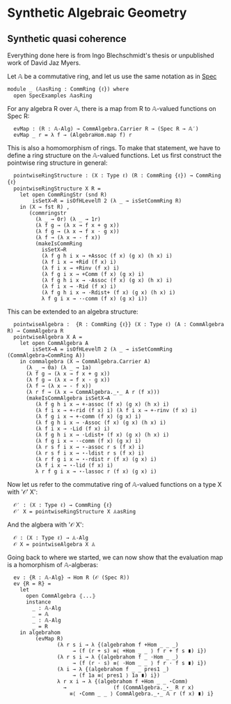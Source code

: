 Synthetic Algebraic Geometry
============================

Synthetic quasi coherence
-------------------------

Everything done here is from Ingo Blechschmidt's thesis or unpublished work of David Jaz Myers.

<!--
```
{-# OPTIONS --cubical --no-import-sorts --safe #-}
module Cubical.AlgebraicGeometry.SQC where

open import Cubical.Foundations.Everything
open import Cubical.Foundations.HLevels
open import Cubical.Data.Unit

open import Cubical.Algebra.Ring
open import Cubical.Algebra.CommRing
open import Cubical.Algebra.CommAlgebra
open import Cubical.Algebra.CommAlgebra.Examples
open import Cubical.Algebra.CommAlgebra.FreeCommAlgebra
open import Cubical.Algebra.CommAlgebra.Morphism
open import Cubical.Algebra.Algebra

open import Cubical.AlgebraicGeometry.Spec

private
  variable
    ℓ : Level

```
-->

Let 𝔸 be a commutative ring, and let us use the same notation as in [Spec](Cubical.AlgebraicGeometry.Spec.html)

```
module _ (𝔸asRing : CommRing {ℓ}) where
  open SpecExamples 𝔸asRing
```
For any algebra R over 𝔸, there is a map from R to 𝔸-valued functions on Spec R:

```
  evMap : (R : 𝔸-Alg) → CommAlgebra.Carrier R → (Spec R → 𝔸′)
  evMap _ r = λ f → (AlgebraHom.map f) r
```
This is also a homomorphism of rings. To make that statement,
we have to define a ring structure on the 𝔸-valued functions.
Let us first construct the pointwise ring structure in general:

```
  pointwiseRingStructure : (X : Type ℓ) (R : CommRing {ℓ}) → CommRing {ℓ}
  pointwiseRingStructure X R =
    let open CommRingStr (snd R)
        isSetX→R = isOfHLevelΠ 2 (λ _ → isSetCommRing R)
    in (X → fst R) ,
       (commringstr
         (λ _ → 0r) (λ _ → 1r)
         (λ f g → (λ x → f x + g x))
         (λ f g → (λ x → f x · g x))
         (λ f → (λ x → - f x))
         (makeIsCommRing
           isSetX→R
           (λ f g h i x → +Assoc (f x) (g x) (h x) i)
           (λ f i x → +Rid (f x) i)
           (λ f i x → +Rinv (f x) i)
           (λ f g i x → +Comm (f x) (g x) i)
           (λ f g h i x → ·Assoc (f x) (g x) (h x) i)
           (λ f i x → ·Rid (f x) i)
           (λ f g h i x → ·Rdist+ (f x) (g x) (h x) i)
           λ f g i x → ·-comm (f x) (g x) i))
```
This can be extended to an algebra structure:

```
  pointwiseAlgebra :  {R : CommRing {ℓ}} (X : Type ℓ) (A : CommAlgebra R) → CommAlgebra R
  pointwiseAlgebra X A =
    let open CommAlgebra A
        isSetX→A = isOfHLevelΠ 2 (λ _ → isSetCommRing (CommAlgebra→CommRing A))
    in commalgebra (X → CommAlgebra.Carrier A)
      (λ _ → 0a) (λ _ → 1a)
      (λ f g → (λ x → f x + g x))
      (λ f g → (λ x → f x · g x))
      (λ f → (λ x → - f x))
      (λ r f → (λ x → CommAlgebra._⋆_ A r (f x)))
      (makeIsCommAlgebra isSetX→A
         (λ f g h i x → +-assoc (f x) (g x) (h x) i)
         (λ f i x → +-rid (f x) i) (λ f i x → +-rinv (f x) i)
         (λ f g i x → +-comm (f x) (g x) i)
         (λ f g h i x → ·Assoc (f x) (g x) (h x) i)
         (λ f i x → ·Lid (f x) i)
         (λ f g h i x → ·Ldist+ (f x) (g x) (h x) i)
         (λ f g i x → ·-comm (f x) (g x) i)
         (λ r s f i x → ⋆-assoc r s (f x) i)
         (λ r s f i x → ⋆-ldist r s (f x) i)
         (λ r f g i x → ⋆-rdist r (f x) (g x) i)
         (λ f i x → ⋆-lid (f x) i)
         λ r f g i x → ⋆-lassoc r (f x) (g x) i)
```
Now let us refer to the commutative ring of 𝔸-valued functions on a
type X with '𝒪′ X':

```
  𝒪′ : (X : Type ℓ) → CommRing {ℓ}
  𝒪′ X = pointwiseRingStructure X 𝔸asRing
```
And the algbera with '𝒪 X':

```
  𝒪 : (X : Type ℓ) → 𝔸-Alg
  𝒪 X = pointwiseAlgebra X 𝔸
```
Going back to where we started, we can now show that the evaluation map is a
homorphism of 𝔸-algberas:

```
  ev : {R : 𝔸-Alg} → Hom R (𝒪 (Spec R))
  ev {R = R} =
    let
      open CommAlgebra ⦃...⦄
      instance
        _ : 𝔸-Alg
        _ = 𝔸
        _ : 𝔸-Alg
        _ = R
    in algebrahom
         (evMap R)
                (λ r s i → λ {(algebrahom f +Hom _ _ _)
                     → (f (r + s) ≡⟨ +Hom _ _ ⟩ f r + f s ∎) i})
                (λ r s i → λ {(algebrahom f _ ·Hom _ _)
                     → (f (r · s) ≡⟨ ·Hom _ _ ⟩ f r · f s ∎) i})
                (λ i → λ {(algebrahom f _ _ pres1 _)
                     → (f 1a ≡⟨ pres1 ⟩ 1a ∎) i})
                λ r x i → λ {(algebrahom f +Hom _ _ ⋆Comm)
                  →               (f (CommAlgebra._⋆_ R r x)
                    ≡⟨ ⋆Comm _ _ ⟩ CommAlgebra._⋆_ 𝔸 r (f x) ∎) i}
```

